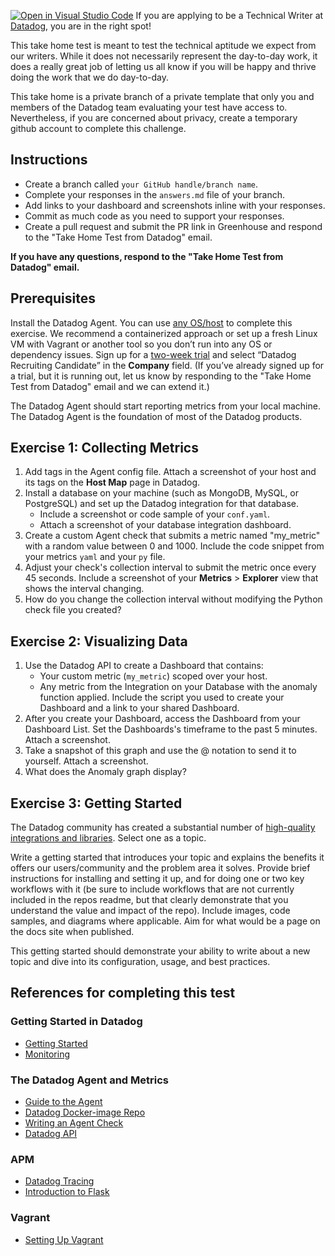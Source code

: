 [![Open in Visual Studio Code](https://classroom.github.com/assets/open-in-vscode-718a45dd9cf7e7f842a935f5ebbe5719a5e09af4491e668f4dbf3b35d5cca122.svg)](https://classroom.github.com/online_ide?assignment_repo_id=11021157&assignment_repo_type=AssignmentRepo)
If you are applying to be a Technical Writer at [Datadog](https://www.datadoghq.com/), you are in the right spot!

This take home test is meant to test the technical aptitude we expect from our writers. While it does not necessarily represent the day-to-day work, it does a really great job of letting us all know if you will be happy and thrive doing the work that we do day-to-day. 

This take home is a private branch of a private template that only you and members of the Datadog team evaluating your test have access to. Nevertheless, if you are concerned about privacy, create a temporary github account to complete this challenge. 

## Instructions

* Create a branch called `your GitHub handle/branch name`.
* Complete your responses in the `answers.md` file of your branch.
* Add links to your dashboard and screenshots inline with your responses.
* Commit as much code as you need to support your responses.
* Create a pull request and submit the PR link in Greenhouse and respond to the "Take Home Test from Datadog" email.

**If you have any questions, respond to the "Take Home Test from Datadog" email.**

## Prerequisites

Install the Datadog Agent. You can use [any OS/host](https://app.datadoghq.com/account/settings#agent) to complete this exercise. We recommend a containerized approach or set up a fresh Linux VM with Vagrant or another tool so you don’t run into any OS or dependency issues.
Sign up for a [two-week trial](https://app.datadoghq.com/signup) and select “Datadog Recruiting Candidate” in the **Company** field. 
(If you’ve already signed up for a trial, but it is running out, let us know by responding to the "Take Home Test from Datadog" email and we can extend it.)

The Datadog Agent should start reporting metrics from your local machine. The Datadog Agent is the foundation of most of the Datadog products.

## Exercise 1: Collecting Metrics

1. Add tags in the Agent config file. Attach a screenshot of your host and its tags on the **Host Map** page in Datadog.
2. Install a database on your machine (such as MongoDB, MySQL, or PostgreSQL) and set up the Datadog integration for that database. 
    - Include a screenshot or code sample of your `conf.yaml`. 
    - Attach a screenshot of your database integration dashboard.
3. Create a custom Agent check that submits a metric named "my_metric" with a random value between 0 and 1000. Include the code snippet from your metrics `yaml` and your `py` file.
4. Adjust your check's collection interval to submit the metric once every 45 seconds. Include a screenshot of your **Metrics** > **Explorer** view that shows the interval changing.
5. How do you change the collection interval without modifying the Python check file you created?

## Exercise 2: Visualizing Data

1. Use the Datadog API to create a Dashboard that contains:
    - Your custom metric (`my_metric`) scoped over your host.
    - Any metric from the Integration on your Database with the anomaly function applied.
   Include the script you used to create your Dashboard and a link to your shared Dashboard.
2. After you create your Dashboard, access the Dashboard from your Dashboard List. Set the Dashboards's timeframe to the past 5 minutes. Attach a screenshot.
3. Take a snapshot of this graph and use the @ notation to send it to yourself. Attach a screenshot.
4. What does the Anomaly graph display?

## Exercise 3: Getting Started

The Datadog community has created a substantial number of [high-quality integrations and libraries](https://docs.datadoghq.com/developers/libraries/). Select one as a topic.

Write a getting started that introduces your topic and explains the benefits it offers our users/community and the problem area it solves. Provide brief instructions for installing and setting it up, and for doing one or two key workflows with it (be sure to include workflows that are not currently included in the repos readme, but that clearly demonstrate that you understand the value and impact of the repo). Include images, code samples, and diagrams where applicable. Aim for what would be a page on the docs site when published.

This getting started should demonstrate your ability to write about a new topic and dive into its configuration, usage, and best practices. 

## References for completing this test

### Getting Started in Datadog
* [Getting Started](https://docs.datadoghq.com/getting_started/)
* [Monitoring](https://docs.datadoghq.com/monitors/)

### The Datadog Agent and Metrics
* [Guide to the Agent](http://docs.datadoghq.com/agent/)
* [Datadog Docker-image Repo](https://hub.docker.com/r/datadog/docker-dd-agent/)
* [Writing an Agent Check](https://docs.datadoghq.com/developers/write_agent_check/)
* [Datadog API](https://docs.datadoghq.com/api/)

### APM
* [Datadog Tracing](https://docs.datadoghq.com/tracing)
* [Introduction to Flask](http://flask.pocoo.org/docs/0.12/quickstart/)

### Vagrant
 * [Setting Up Vagrant](https://www.vagrantup.com/intro/getting-started/)
